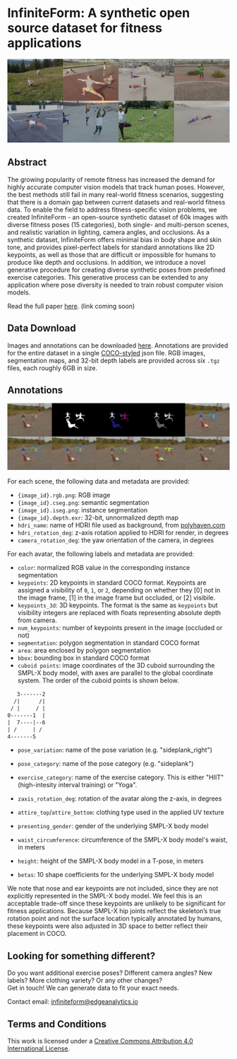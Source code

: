 # InfiniteForm: A synthetic open source dataset for fitness applications

![InfintiteForm Examples](./images/fig1.png)

## Abstract 
The growing popularity of remote fitness has increased the demand for highly accurate computer vision models that track human poses. However, the best methods still fail in many real-world fitness scenarios, suggesting that there is a domain gap between current datasets and real-world fitness data. To enable the field to address fitness-specific vision problems, we created InfiniteForm - an open-source synthetic dataset of 60k images with diverse fitness poses (15 categories), both single- and multi-person scenes, and realistic variation in lighting, camera angles, and occlusions. As a synthetic dataset, InfiniteForm offers minimal bias in body shape and skin tone, and provides pixel-perfect labels for standard annotations like 2D keypoints, as well as those that are difficult or impossible for humans to produce like depth and occlusions. In addition, we introduce a novel generative procedure for creating diverse synthetic poses from predefined exercise categories. This generative process can be extended to any application where pose diversity is needed to train robust computer vision models.

Read the full paper [here](#). (link coming soon)


## Data Download

Images and annotations can be downloaded [here](https://edgeanalytics.us7.list-manage.com/subscribe/post?u=a3101fc4281281b0ade96228e&id=a05ce1fa99). Annotations are provided for the entire dataset in a single [COCO-styled](https://cocodataset.org/#home) json file. RGB images, segmentation maps, and 32-bit depth labels are provided across six `.tgz` files, each roughly 6GB in size.

## Annotations

![InfintiteForm Labels](./images/fig2.png)

For each scene, the following data and metadata are provided:

* `{image_id}.rgb.png`: RGB image
* `{image_id}.cseg.png`: semantic segmentation
* `{image_id}.iseg.png`: instance segmentation
* `{image_id}.depth.exr`: 32-bit, unnormalized depth map
* `hdri_name`: name of HDRI file used as background, from [polyhaven.com](https://www.polyhaven.com)
* `hdri_rotation_deg`: z-axis rotation applied to HDRI for render, in degrees
* `camera_rotation_deg`: the yaw orientation of the camera, in degrees

For each avatar, the following labels and metadata are provided:

* `color`: normalized RGB value in the corresponding instance segmentation
* `keypoints`: 2D keypoints in standard COCO format. Keypoints are assigned a visibility of `0`, `1`, or `2`, depending on whether they [0] not in the image frame, [1] in the image frame but occluded, or [2] visibile.
* `keypoints_3d`: 3D keypoints. The format is the same as `keypoints` but visibility integers are replaced with floats representing absolute depth from camera.
* `num_keypoints`: number of keypoints present in the image (occluded or not)
* `segmentation`: polygon segmentation in standard COCO format
* `area`: area enclosed by polygon segmentation
* `bbox`: bounding box in standard COCO format
* `cuboid points`: image coordinates of the 3D cuboid surrounding the SMPL-X body model, with axes are parallel to the global coordinate system. The order of the cuboid points is shown below.

```
   3-------2
  /|      /|
 / |     / |
0-------1  |
|  7----|--6
| /     | /
4-------5
```

* `pose_variation`: name of the pose variation (e.g. "sideplank_right")
* `pose_category`: name of the pose category (e.g. "sideplank")
* `exercise_category`: name of the exercise category. This is either "HIIT" (high-intesity interval training) or "Yoga".

* `zaxis_rotation_deg`: rotation of the avatar along the z-axis, in degrees
* `attire_top`/`attire_bottom`: clothing type used in the applied UV texture
* `presenting_gender`: gender of the underlying SMPL-X body model
* `waist_circumference`: circumference of the SMPL-X body model's waist, in meters
* `height`: height of the SMPL-X body model in a T-pose, in meters
* `betas`: 10 shape coefficients for the underlying SMPL-X body model

We note that nose and ear keypoints are not included, since they are not explicitly represented in the SMPL-X body model. We feel this is an acceptable trade-off since these keypoints are unlikely to be significant for fitness applications. Because SMPL-X hip joints reflect the skeleton’s true rotation point and not the surface location typically annotated by humans, these keypoints were also adjusted in 3D space to better reflect their placement in COCO. 

## Looking for something different? 
Do you want additional exercise poses? Different camera angles? New labels? More clothing variety? Or any other changes?   
Get in touch! We can generate data to fit your exact needs. 

Contact email: [infiniteform@edgeanalytics.io](mailto:infiniteform@edgeanalytics.io)


## Terms and Conditions

This work is licensed under a
[Creative Commons Attribution 4.0 International License](http://creativecommons.org/licenses/by/4.0/).
